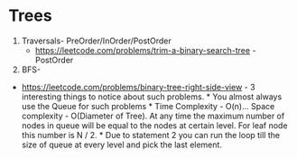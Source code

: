 # Trees

1. Traversals- PreOrder/InOrder/PostOrder
     * https://leetcode.com/problems/trim-a-binary-search-tree - PostOrder
2. BFS- 
* https://leetcode.com/problems/binary-tree-right-side-view - 3 interesting things to notice about such problems.
        * You almost always use the Queue for such problems
        * Time Complexity - O(n)... Space complexity - O(Diameter of Tree). At any time the maximum number of nodes in queue will be equal to the nodes at certain level. For leaf node this number is N / 2.
        * Due to statement 2 you can run the loop till the size of queue at every level and pick the last element.
